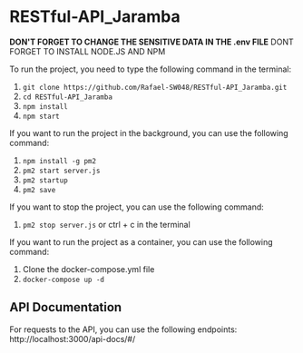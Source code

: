 # RESTful-API_Jaramba

**DON'T FORGET TO CHANGE THE SENSITIVE DATA IN THE .env FILE**
DONT FORGET TO INSTALL NODE.JS AND NPM
 
To run the project, you need to type the following command in the terminal:
1. `git clone https://github.com/Rafael-SW048/RESTful-API_Jaramba.git`
2. `cd RESTful-API_Jaramba`
3. `npm install`
4. `npm start`

If you want to run the project in the background, you can use the following command:
1. `npm install -g pm2`
2. `pm2 start server.js`
3. `pm2 startup`
4. `pm2 save`

If you want to stop the project, you can use the following command:
1. `pm2 stop server.js` or ctrl + c in the terminal

If you want to run the project as a container, you can use the following command:
1. Clone the docker-compose.yml file
2. `docker-compose up -d`


## API Documentation
For requests to the API, you can use the following endpoints:
http://localhost:3000/api-docs/#/